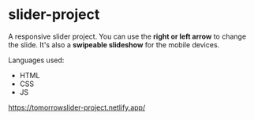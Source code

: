 # slider-project

A responsive slider project.
You can use the **right or left arrow** to change the slide. It's also a **swipeable slideshow** for the mobile devices.

Languages used:
- HTML
- CSS
- JS

https://tomorrowslider-project.netlify.app/
